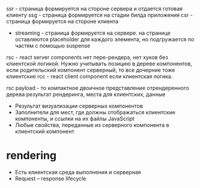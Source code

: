 ssr - страница формируется на стороне сервера и отдается готовая клиенту
ssg - страница формируется на стадии билда приложения
csr - страница формируется на стороне клиента

- streaming - страница формируется на сервере. на странице оставляются placeholder для каждого элемента, но подгружается по частям с помощью suspense

rsc - react server components нет пере-рендера, нет хуков без клиентской логикой. Нужно учитывать позицию в дереве компонентов, если родительский компонент серверный, то все дочерние тоже клиентские
rcc - react client component если клиентская логика.

rsc payload - то компактное двоичное представление отрендеренного дерева результат рендеринга, места для клиентских, данные

- Результат визуализации серверных компонентов
- Заполнители для мест, где должны отображаться клиентские компоненты, и ссылки на их файлы JavaScript
- Любые свойства, переданные из серверного компонента в клиентский компонент

# rendering

- Есть клиентская среда выполнения и серверная
- Request – response lifecycle

